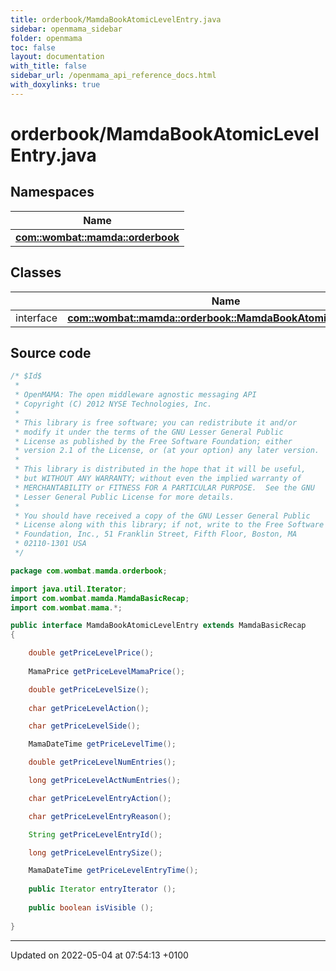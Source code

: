 ```yaml
---
title: orderbook/MamdaBookAtomicLevelEntry.java
sidebar: openmama_sidebar
folder: openmama
toc: false
layout: documentation
with_title: false
sidebar_url: /openmama_api_reference_docs.html
with_doxylinks: true
---
```


# orderbook/MamdaBookAtomicLevelEntry.java



## Namespaces

| Name           |
| -------------- |
| **[com::wombat::mamda::orderbook](namespacecom_1_1wombat_1_1mamda_1_1orderbook.html)**  |

## Classes

|                | Name           |
| -------------- | -------------- |
| interface | **[com::wombat::mamda::orderbook::MamdaBookAtomicLevelEntry](interfacecom_1_1wombat_1_1mamda_1_1orderbook_1_1MamdaBookAtomicLevelEntry.html)**  |




## Source code

```java
/* $Id$
 *
 * OpenMAMA: The open middleware agnostic messaging API
 * Copyright (C) 2012 NYSE Technologies, Inc.
 *
 * This library is free software; you can redistribute it and/or
 * modify it under the terms of the GNU Lesser General Public
 * License as published by the Free Software Foundation; either
 * version 2.1 of the License, or (at your option) any later version.
 *
 * This library is distributed in the hope that it will be useful,
 * but WITHOUT ANY WARRANTY; without even the implied warranty of
 * MERCHANTABILITY or FITNESS FOR A PARTICULAR PURPOSE.  See the GNU
 * Lesser General Public License for more details.
 *
 * You should have received a copy of the GNU Lesser General Public
 * License along with this library; if not, write to the Free Software
 * Foundation, Inc., 51 Franklin Street, Fifth Floor, Boston, MA
 * 02110-1301 USA
 */

package com.wombat.mamda.orderbook;

import java.util.Iterator;
import com.wombat.mamda.MamdaBasicRecap;
import com.wombat.mama.*;

public interface MamdaBookAtomicLevelEntry extends MamdaBasicRecap
{

    double getPriceLevelPrice();
    
    MamaPrice getPriceLevelMamaPrice();

    double getPriceLevelSize();
    
    char getPriceLevelAction();

    char getPriceLevelSide();

    MamaDateTime getPriceLevelTime();

    double getPriceLevelNumEntries();

    long getPriceLevelActNumEntries();

    char getPriceLevelEntryAction();

    char getPriceLevelEntryReason(); 

    String getPriceLevelEntryId();

    long getPriceLevelEntrySize();

    MamaDateTime getPriceLevelEntryTime();
    
    public Iterator entryIterator ();
    
    public boolean isVisible ();
 
}
```


-------------------------------

Updated on 2022-05-04 at 07:54:13 +0100
